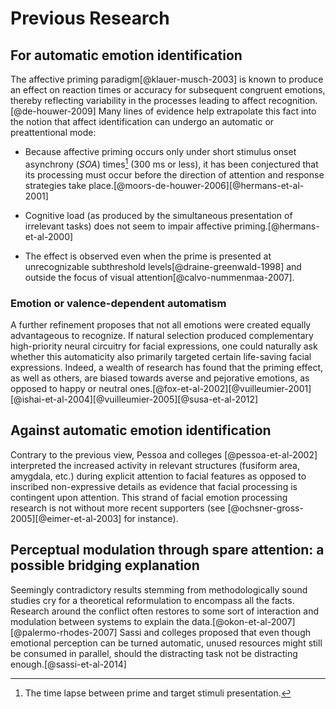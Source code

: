 # Previous Research

## For automatic emotion identification

The affective priming paradigm[@klauer-musch-2003] is known to produce
an effect on reaction times or accuracy for subsequent congruent
emotions, thereby reflecting variability in the processes leading to
affect recognition.[@de-houwer-2009] Many lines of evidence help
extrapolate this fact into the notion that affect identification can
undergo an automatic or preattentional mode:

- Because affective priming occurs only under short stimulus onset
  asynchrony (_SOA_) times[^soa] (300 ms or less), it has been conjectured
  that its processing must occur before the direction of attention and
  response strategies take place.[@moors-de-houwer-2006][@hermans-et-al-2001]

[^soa]: The time lapse between prime and target stimuli presentation.

- Cognitive load (as produced by the simultaneous presentation of
  irrelevant tasks) does not seem to impair affective
  priming.[@hermans-et-al-2000]

- The effect is observed even when the prime is presented at
  unrecognizable subthreshold levels[@draine-greenwald-1998] and
  outside the focus of visual attention[@calvo-nummenmaa-2007].

### Emotion or valence-dependent automatism

A further refinement proposes that not all emotions were created
equally advantageous to recognize. If natural selection produced
complementary high-priority neural circuitry for facial expressions,
one could naturally ask whether this automaticity also primarily
targeted certain life-saving facial expressions. Indeed, a wealth of
research <!-- mention cognitive bias towards type 1 error during
threat detection? --> has found that the priming effect, as well as
others, are biased towards averse and pejorative emotions, as opposed
to happy or neutral
ones.[@fox-et-al-2002][@vuilleumier-2001][@ishai-et-al-2004][@vuilleumier-2005][@susa-et-al-2012]

## Against automatic emotion identification

Contrary to the previous view, Pessoa and colleges
[@pessoa-et-al-2002] interpreted the increased activity in relevant
structures (fusiform area, amygdala, etc.) during explicit attention
to facial features as opposed to inscribed non-expressive details as
evidence that facial processing is contingent upon attention. This
strand of facial emotion processing research is not without more
recent supporters (see [@ochsner-gross-2005][@eimer-et-al-2003] for
instance).

## Perceptual modulation through spare attention: a possible bridging explanation

Seemingly contradictory results stemming from methodologically sound
studies cry for a theoretical reformulation to encompass all the
facts. Research around the conflict often restores to some sort of
interaction and modulation between systems to explain the
data.[@okon-et-al-2007][@palermo-rhodes-2007] Sassi and colleges
proposed that even though emotional perception can be turned
automatic, unused resources might still be consumed in parallel,
should the distracting task not be distracting
enough.[@sassi-et-al-2014]
